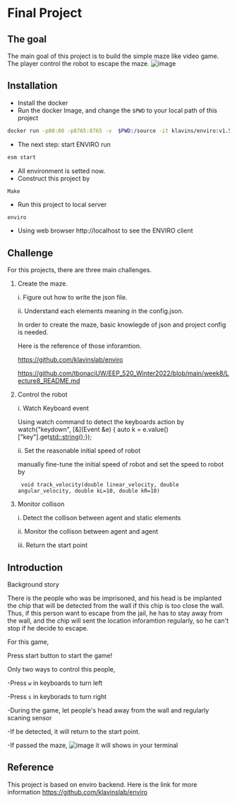 # Final Project
## The goal 
The main goal of this project is to build the simple maze like video game. The player control the robot to escape the maze. 
![image](https://user-images.githubusercontent.com/86145579/158491329-3155698a-b039-412f-8925-cbbf9c386dd6.png)

## Installation 
- Install the docker 
- Run the docker Image, and change the ``` $PWD ``` to your local path of this project
```bash
docker run -p80:80 -p8765:8765 -v  $PWD:/source -it klavins/enviro:v1.5 bash
```
- The next step: start ENVIRO run
```bash
esm start 
```
- All environment is setted now.
- Construct this project by 
```bash
Make
```
- Run this project to local server
```
enviro
```
- Using web browser http://localhost to see the ENVIRO client

## Challenge 
For this projects, there are three main challenges. 
1. Create the maze. 

    i.  Figure out how to write the json file.
    
    ii. Understand each elements meaning in the config.json.
    
    In order to create the maze, basic knowlegde of json and project config is needed. 
    
    Here is the reference of those inforamtion.
    
    https://github.com/klavinslab/enviro
  
    https://github.com/tbonaciUW/EEP_520_Winter2022/blob/main/week8/Lecture8_README.md
    
2. Control the robot

    i.  Watch Keyboard event
    
    Using watch command to detect the keyboards action by 
        watch("keydown", [&](Event &e) {
            auto k = e.value()["key"].get<std::string>();});
    
    ii. Set the reasonable initial speed of robot
    
    manually fine-tune the initial speed of robot and set the speed to robot by 
        
        void track_velocity(double linear_velocity, double angular_velocity, double kL=10, double kR=10)
    
3. Monitor collison 

    i. Detect the collison between agent and static elements 
    
    ii. Monitor the collison between agent and agent 
    
    iii. Return the start point 
## Introduction 
Background story

There is the people who was be imprisoned, and his head is be implanted the chip that will be detected from the wall if this chip is too close the wall. Thus, if this person want to escape from the jail, he has to stay away from the wall, and the chip will sent the location inforamtion regularly, so he can't stop if he decide to escape. 

For this game,

Press start button to start the game!

Only two ways to control this people,

-Press ```w``` in keyboards to turn left 

-Press ```s``` in keyborads to turn right 

-During the game, let people's head away from the wall and regularly scaning sensor 

-If be detected, it will return to the start point.

-If passed the maze, ![image](https://user-images.githubusercontent.com/86145579/158494744-a1f1c557-17b4-4c86-bf22-15a5ef0dbf94.png)
it will shows in your terminal 
## Reference 
This project is based on enviro backend. 
Here is the link for more information https://github.com/klavinslab/enviro
